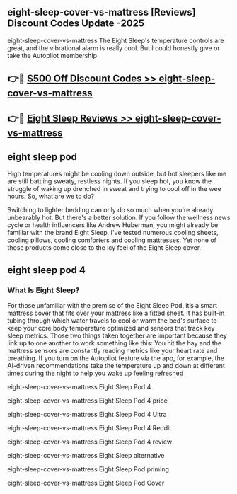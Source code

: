 ## eight-sleep-cover-vs-mattress [Reviews​] Discount Codes Update -2025

eight-sleep-cover-vs-mattress The Eight Sleep's temperature controls are great, and the vibrational alarm is really cool. But I could honestly give or take the Autopilot membership

## 👉🔴 [$500 Off Discount Codes >> eight-sleep-cover-vs-mattress](http://download.freeplayer.one?title=eight-sleep-cover-vs-mattress&ref=18-ES)

## 👉🔴 [Eight Sleep Reviews >> eight-sleep-cover-vs-mattress](http://download.freeplayer.one?title=eight-sleep-cover-vs-mattress&ref=18-ES)

## eight sleep pod

High temperatures might be cooling down outside, but hot sleepers like me are still battling sweaty, restless nights. If you sleep hot, you know the struggle of waking up drenched in sweat and trying to cool off in the wee hours. So, what are we to do?

Switching to lighter bedding can only do so much when you're already unbearably hot. But there's a better solution. If you follow the wellness news cycle or health influencers like Andrew Huberman, you might already be familiar with the brand Eight Sleep. I've tested numerous cooling sheets, cooling pillows, cooling comforters and cooling mattresses. Yet none of those products come close to the icy feel of the Eight Sleep cover.

## eight sleep pod 4

### What Is Eight Sleep?

For those unfamiliar with the premise of the Eight Sleep Pod, it’s a smart mattress cover that fits over your mattress like a fitted sheet. It has built-in tubing through which water travels to cool or warm the bed's surface to keep your core body temperature optimized and sensors that track key sleep metrics. Those two things taken together are important because they link up to one another to work something like this: You hit the hay and the mattress sensors are constantly reading metrics like your heart rate and breathing. If you turn on the Autopilot feature via the app, for example, the AI-driven recommendations take the temperature up and down at different times during the night to help you wake up feeling refreshed

eight-sleep-cover-vs-mattress Eight Sleep Pod 4

eight-sleep-cover-vs-mattress Eight Sleep Pod 4 price

eight-sleep-cover-vs-mattress Eight Sleep Pod 4 Ultra

eight-sleep-cover-vs-mattress Eight Sleep Pod 4 Reddit

eight-sleep-cover-vs-mattress Eight Sleep Pod 4 review

eight-sleep-cover-vs-mattress Eight Sleep alternative

eight-sleep-cover-vs-mattress Eight Sleep Pod priming

eight-sleep-cover-vs-mattress Eight Sleep Pod Cover